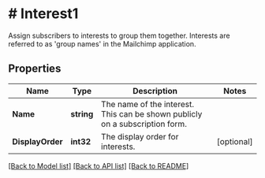 # # Interest1
Assign subscribers to interests to group them together. Interests are referred to as &#39;group names&#39; in the Mailchimp application.

## Properties 


Name | Type | Description | Notes
------------ | ------------- | ------------- | -------------
**Name**| **string** | The name of the interest. This can be shown publicly on a subscription form.  |
**DisplayOrder**| **int32** | The display order for interests.  | [optional]


[[Back to Model list]](../../README.md#models) [[Back to API list]](../../README.md#endpoints) [[Back to README]](../../README.md)

